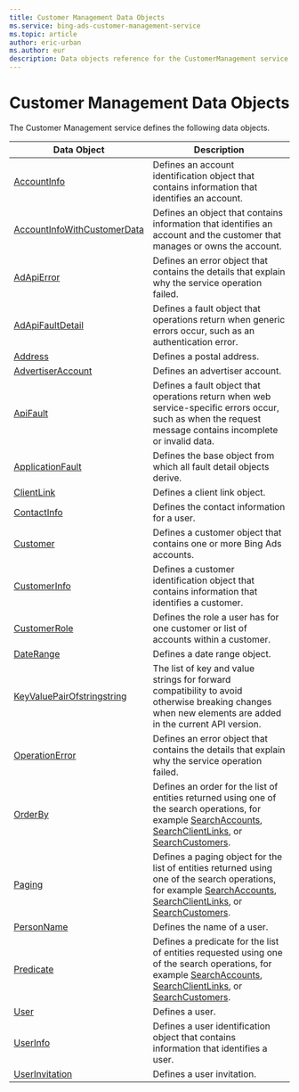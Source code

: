 ```yaml
---
title: Customer Management Data Objects
ms.service: bing-ads-customer-management-service
ms.topic: article
author: eric-urban
ms.author: eur
description: Data objects reference for the CustomerManagement service.
---
```

# Customer Management Data Objects
The Customer Management service defines the following data objects.


|                          Data Object                          |                                                                                                             Description                                                                                                             |
|---------------------------------------------------------------|-------------------------------------------------------------------------------------------------------------------------------------------------------------------------------------------------------------------------------------|
|                 [AccountInfo](accountinfo.md)                 |                                                                   Defines an account identification object that contains information that identifies an account.                                                                    |
| [AccountInfoWithCustomerData](accountinfowithcustomerdata.md) |                                                      Defines an object that contains information that identifies an account and the customer that manages or owns the account.                                                      |
|                  [AdApiError](adapierror.md)                  |                                                                  Defines an error object that contains the details that explain why the service operation failed.                                                                   |
|            [AdApiFaultDetail](adapifaultdetail.md)            |                                                              Defines a fault object that operations return when generic errors occur, such as an authentication error.                                                              |
|                     [Address](address.md)                     |                                                                                                      Defines a postal address.                                                                                                      |
|           [AdvertiserAccount](advertiseraccount.md)           |                                                                                                   Defines an advertiser account.                                                                                                    |
|                    [ApiFault](apifault.md)                    |                                     Defines a fault object that operations return when web service-specific errors occur, such as when the request message contains incomplete or invalid data.                                     |
|            [ApplicationFault](applicationfault.md)            |                                                                                 Defines the base object from which all fault detail objects derive.                                                                                 |
|                  [ClientLink](clientlink.md)                  |                                                                                                    Defines a client link object.                                                                                                    |
|                 [ContactInfo](contactinfo.md)                 |                                                                                             Defines the contact information for a user.                                                                                             |
|                    [Customer](customer.md)                    |                                                                               Defines a customer object that contains one or more Bing Ads accounts.                                                                                |
|                [CustomerInfo](customerinfo.md)                |                                                                   Defines a customer identification object that contains information that identifies a customer.                                                                    |
|                [CustomerRole](customerrole.md)                |                                                                         Defines the role a user has for one customer or list of accounts within a customer.                                                                         |
|                   [DateRange](daterange.md)                   |                                                                                                    Defines a date range object.                                                                                                     |
|  [KeyValuePairOfstringstring](keyvaluepairofstringstring.md)  |                                       The list of key and value strings for forward compatibility to avoid otherwise breaking changes when new elements are added in the current API version.                                       |
|              [OperationError](operationerror.md)              |                                                                  Defines an error object that contains the details that explain why the service operation failed.                                                                   |
|                     [OrderBy](orderby.md)                     |    Defines an order for the list of entities returned using one of the search operations, for example [SearchAccounts](searchaccounts.md), [SearchClientLinks](searchclientlinks.md), or [SearchCustomers](searchcustomers.md).     |
|                      [Paging](paging.md)                      | Defines a paging object for the list of entities returned using one of the search operations, for example [SearchAccounts](searchaccounts.md), [SearchClientLinks](searchclientlinks.md), or [SearchCustomers](searchcustomers.md). |
|                  [PersonName](personname.md)                  |                                                                                                     Defines the name of a user.                                                                                                     |
|                   [Predicate](predicate.md)                   |  Defines a predicate for the list of entities requested using one of the search operations, for example [SearchAccounts](searchaccounts.md), [SearchClientLinks](searchclientlinks.md), or [SearchCustomers](searchcustomers.md).   |
|                        [User](user.md)                        |                                                                                                           Defines a user.                                                                                                           |
|                    [UserInfo](userinfo.md)                    |                                                                       Defines a user identification object that contains information that identifies a user.                                                                        |
|              [UserInvitation](userinvitation.md)              |                                                                                                     Defines a user invitation.                                                                                                      |

